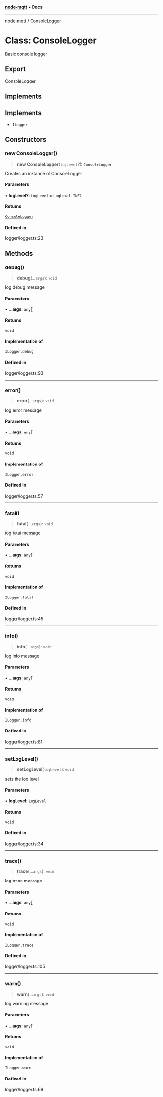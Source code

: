 [**node-mqtt**](../README.md) • **Docs**

***

[node-mqtt](../globals.md) / ConsoleLogger

# Class: ConsoleLogger

Basic console logger

## Export

ConsoleLogger

## Implements

## Implements

- `ILogger`

## Constructors

### new ConsoleLogger()

> **new ConsoleLogger**(`logLevel`?): [`ConsoleLogger`](ConsoleLogger.md)

Creates an instance of ConsoleLogger.

#### Parameters

• **logLevel?**: `LogLevel` = `LogLevel.INFO`

#### Returns

[`ConsoleLogger`](ConsoleLogger.md)

#### Defined in

logger/logger.ts:23

## Methods

### debug()

> **debug**(...`args`): `void`

log debug message

#### Parameters

• ...**args**: `any`[]

#### Returns

`void`

#### Implementation of

`ILogger.debug`

#### Defined in

logger/logger.ts:93

***

### error()

> **error**(...`args`): `void`

log error message

#### Parameters

• ...**args**: `any`[]

#### Returns

`void`

#### Implementation of

`ILogger.error`

#### Defined in

logger/logger.ts:57

***

### fatal()

> **fatal**(...`args`): `void`

log fatal message

#### Parameters

• ...**args**: `any`[]

#### Returns

`void`

#### Implementation of

`ILogger.fatal`

#### Defined in

logger/logger.ts:45

***

### info()

> **info**(...`args`): `void`

log info message

#### Parameters

• ...**args**: `any`[]

#### Returns

`void`

#### Implementation of

`ILogger.info`

#### Defined in

logger/logger.ts:81

***

### setLogLevel()

> **setLogLevel**(`logLevel`): `void`

sets the log level

#### Parameters

• **logLevel**: `LogLevel`

#### Returns

`void`

#### Defined in

logger/logger.ts:34

***

### trace()

> **trace**(...`args`): `void`

log trace message

#### Parameters

• ...**args**: `any`[]

#### Returns

`void`

#### Implementation of

`ILogger.trace`

#### Defined in

logger/logger.ts:105

***

### warn()

> **warn**(...`args`): `void`

log warning message

#### Parameters

• ...**args**: `any`[]

#### Returns

`void`

#### Implementation of

`ILogger.warn`

#### Defined in

logger/logger.ts:69

